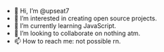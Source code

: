 - 👋 Hi, I’m @upseat7
- 👀 I’m interested in creating open source projects.
- 🌱 I’m currently learning JavaScript.
- 💞️ I’m looking to collaborate on nothing atm.
- 📫 How to reach me: not possible rn.
